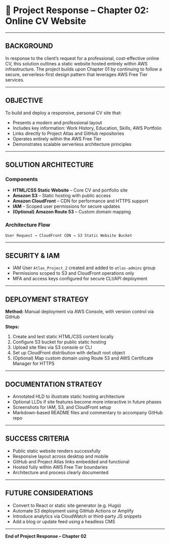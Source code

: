 # 📄 Project Response – Chapter 02: Online CV Website

---

## BACKGROUND

In response to the client’s request for a professional, cost-effective online CV, this solution outlines a static website hosted entirely within AWS infrastructure. The project builds upon Chapter 01 by continuing to follow a secure, serverless-first design pattern that leverages AWS Free Tier services.

---

## OBJECTIVE

To build and deploy a responsive, personal CV site that:

- Presents a modern and professional layout
- Includes key information: Work History, Education, Skills, AWS Portfolio
- Links directly to Project Atlas and GitHub repositories
- Operates entirely within the AWS Free Tier
- Demonstrates scalable serverless architecture principles

---

## SOLUTION ARCHITECTURE

### Components

- **HTML/CSS Static Website** – Core CV and portfolio site
- **Amazon S3** – Static hosting with public access
- **Amazon CloudFront** – CDN for performance and HTTPS support
- **IAM** – Scoped user permissions for secure updates
- **(Optional)** **Amazon Route 53** – Custom domain mapping

### Architecture Flow

```
User Request → CloudFront CDN → S3 Static Website Bucket
```

---

## SECURITY & IAM

- IAM User `Atlas_Project_2` created and added to `atlas-admins` group
- Permissions scoped to S3 and CloudFront operations only
- MFA and access keys configured for secure CLI/API deployment

---

## DEPLOYMENT STRATEGY

**Method:** Manual deployment via AWS Console, with version control via GitHub

**Steps:**

1. Create and test static HTML/CSS content locally
2. Configure S3 bucket for public static hosting
3. Upload site files via S3 console or CLI
4. Set up CloudFront distribution with default root object
5. (Optional) Map custom domain using Route 53 and AWS Certificate Manager for HTTPS

---

## DOCUMENTATION STRATEGY

- Annotated HLD to illustrate static hosting architecture
- Optional LLDs if site features become more interactive in future phases
- Screenshots for IAM, S3, and CloudFront setup
- Markdown-based README files and commentary to accompany GitHub repo

---

## SUCCESS CRITERIA

- Public static website renders successfully
- Responsive layout across desktop and mobile
- GitHub and Project Atlas links embedded and functional
- Hosted fully within AWS Free Tier boundaries
- Architecture and process clearly documented

---

## FUTURE CONSIDERATIONS

- Convert to React or static site generator (e.g. Hugo)
- Automate S3 deployment using GitHub Actions or Amplify
- Introduce analytics via CloudWatch or third-party JS snippets
- Add a blog or update feed using a headless CMS

---

**End of Project Response – Chapter 02**

